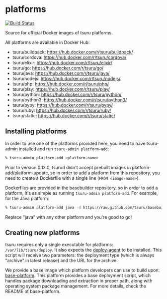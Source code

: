 platforms
=========

[![Build Status](https://travis-ci.org/tsuru/platforms.png?branch=master)](https://travis-ci.org/tsuru/platforms)

Source for official Docker images of tsuru platforms.

All platforms are available in Docker Hub:

* tsuru/buildpack: https://hub.docker.com/r/tsuru/buildpack/
* tsuru/cordova: https://hub.docker.com/r/tsuru/cordova/
* tsuru/elixir: https://hub.docker.com/r/tsuru/elixir/
* tsuru/go: https://hub.docker.com/r/tsuru/go/
* tsuru/java: https://hub.docker.com/r/tsuru/java/
* tsuru/nodejs: https://hub.docker.com/r/tsuru/nodejs/
* tsuru/php: https://hub.docker.com/r/tsuru/php/
* tsuru/play: https://hub.docker.com/r/tsuru/play/
* tsuru/python: https://hub.docker.com/r/tsuru/python/
* tsuru/python3: https://hub.docker.com/r/tsuru/python3/
* tsuru/pypy: https://hub.docker.com/r/tsuru/pypy/
* tsuru/ruby: https://hub.docker.com/r/tsuru/ruby/
* tsuru/static: https://hub.docker.com/r/tsuru/static/

Installing platforms
--------------------

In order to use one of the platforms provided here, you need to have
tsuru-admin installed and run ``tsuru-admin platform-add``:

```bash
% tsuru-admin platform-add <platform-name>
```

Prior to version 0.13.0, tsurud didn't accept prebuilt images in
platform-add/platform-update, so in order to add a platform from this
repository, you need to create a Dockerfile with a single line (``FROM
<image-name>``).

Dockerfiles are provided in the basebuilder repository, so in order to add a
platform, it's as simple as running ``tsuru-admin platform-add``. For example,
for the Java platform:

```bash
% tsuru-admin platform-add java -d https://raw.github.com/tsuru/basebuilder/master/java/Dockerfile
```

Replace "java" with any other platform and you're good to go!

Creating new platforms
----------------------

tsuru requires only a single executable for platforms:
``/var/lib/tsuru/deploy``. It also expects the
[deploy-agent](http://github.com/tsuru/deploy-agent) to be installed. This
script will receive two parameters: the deployment type (which is always
"archive" in latest release) and the URL for the archive.

We provide a base image which platform developers can use to build upon:
[base-platform](https://github.com/tsuru/base-platform). This platform provides
a base deployment script, which handles package downloading and extraction in
proper path, along with operating system package management. For more details,
check the README of base-platform.
